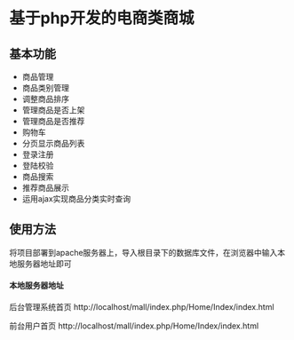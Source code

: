 # 基于php开发的电商类商城

## 基本功能
- 商品管理
- 商品类别管理
- 调整商品排序
- 管理商品是否上架
- 管理商品是否推荐
- 购物车
- 分页显示商品列表
- 登录注册
- 登陆校验
- 商品搜索
- 推荐商品展示
- 运用ajax实现商品分类实时查询

## 使用方法
将项目部署到apache服务器上，导入根目录下的数据库文件，在浏览器中输入本地服务器地址即可

#### 本地服务器地址
后台管理系统首页
http://localhost/mall/index.php/Home/Index/index.html

前台用户首页
http://localhost/mall/index.php/Home/Index/index.html

